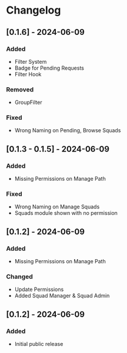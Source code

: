 # Changelog

## \[0.1.6\] - 2024-06-09

### Added

- Filter System
- Badge for Pending Requests
- Filter Hook

### Removed

- GroupFilter

### Fixed

- Wrong Naming on Pending, Browse Squads

## \[0.1.3 - 0.1.5\] - 2024-06-09

### Added

- Missing Permissions on Manage Path

### Fixed

- Wrong Naming on Manage Squads
- Squads module shown with no permission

## \[0.1.2\] - 2024-06-09

### Added

- Missing Permissions on Manage Path

### Changed

- Update Permissions
- Added Squad Manager & Squad Admin

## \[0.1.2\] - 2024-06-09

### Added

- Initial public release
